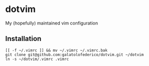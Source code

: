 # dotvim

My (hopefully) maintained vim configuration

## Installation

```
[[ -f ~/.vimrc ]] && mv ~/.vimrc ~/.vimrc.bak
git clone git@github.com:galatolofederico/dotvim.git ~/dotvim
ln -s ~/dotvim/.vimrc .vimrc
```

